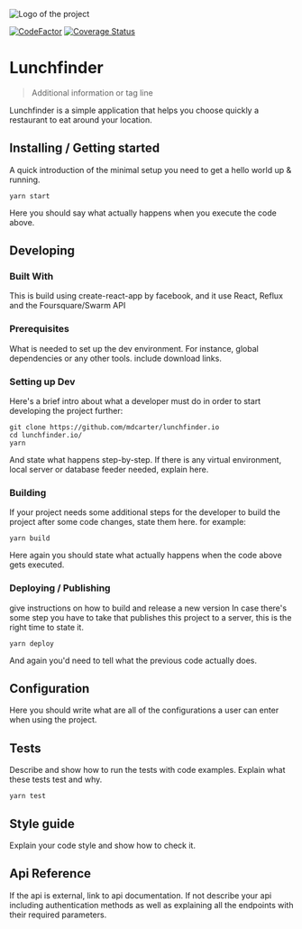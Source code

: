 ![Logo of the project](https://raw.githubusercontent.com/wearehive/project-guidelines/master/images/logo.sample.png)

[![CodeFactor](https://www.codefactor.io/repository/github/mdcarter/lunchfinder.io/badge)](https://www.codefactor.io/repository/github/mdcarter/lunchfinder.io)
[![Coverage Status](https://coveralls.io/repos/github/mdcarter/lunchfinder.io/badge.svg?branch=master)](https://coveralls.io/github/mdcarter/lunchfinder.io?branch=master)

# Lunchfinder
> Additional information or tag line

Lunchfinder is a simple application that helps you choose quickly a restaurant to eat around your location.

## Installing / Getting started

A quick introduction of the minimal setup you need to get a hello world up &
running.

```shell
yarn start
```

Here you should say what actually happens when you execute the code above.

## Developing

### Built With
This is build using create-react-app by facebook, and it use React, Reflux and the Foursquare/Swarm API

### Prerequisites
What is needed to set up the dev environment. For instance, global dependencies or any other tools. include download links.


### Setting up Dev

Here's a brief intro about what a developer must do in order to start developing
the project further:

```shell
git clone https://github.com/mdcarter/lunchfinder.io
cd lunchfinder.io/
yarn
```

And state what happens step-by-step. If there is any virtual environment, local server or database feeder needed, explain here.

### Building

If your project needs some additional steps for the developer to build the
project after some code changes, state them here. for example:

```shell
yarn build
```

Here again you should state what actually happens when the code above gets
executed.

### Deploying / Publishing
give instructions on how to build and release a new version
In case there's some step you have to take that publishes this project to a
server, this is the right time to state it.

```shell
yarn deploy
```

And again you'd need to tell what the previous code actually does.

## Configuration

Here you should write what are all of the configurations a user can enter when
using the project.

## Tests

Describe and show how to run the tests with code examples.
Explain what these tests test and why.

```shell
yarn test
```

## Style guide

Explain your code style and show how to check it.

## Api Reference

If the api is external, link to api documentation. If not describe your api including authentication methods as well as explaining all the endpoints with their required parameters.
